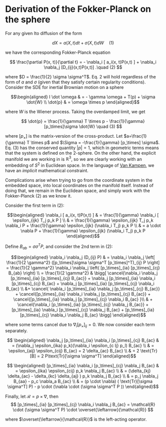 # Derivation of the Fokker-Planck on the sphere

For any given Ito diffusion of the form

$$
d X = a(X, t) dt + \sigma(X, t) dW \quad (1)
$$

we have the corresponding Fokker-Planck equation

$$
\frac{\partial P(x, t)}{\partial t} = - \nabla_i [ a_i(x, t)P(x,t) ] + \nabla_i \nabla_j [D_{ij}(x,t)P(x,t)] .\quad (2)
$$

where $D = \frac{1}{2} \sigma \sigma^T$. Eq. 2 will hold regardless of the form of $a$ and $\sigma$ (given that they satisfy certain regularity conditions). Consider the SDE for inertial Brownian motion on a sphere

$$\begin{aligned}
I \dot \omega & = - \gamma \omega + T(p) + \sigma \dot{W} \\
\dot{p} & = \omega \times p 
\end{aligned}$$

where $W$ is the Wiener process. Taking the overdamped limit, we get

$$
\dot{p} = \frac{1}{\gamma} T \times p - \frac{1}{\gamma}[p_\times]\sigma \dot{W} \quad (3)
$$

where $[p_\times]$ is the matrix-version of the cross-product. Let $a=\frac{1}{\gamma} T \times p$ and $\Sigma = -\frac{1}{\gamma} [p_\times] \sigma$. Eq. (3) has the conserved quantity $|p| =  1$, which in geometric terms means that the system is defined on the 2-sphere. On the other hand, the explicit manifold we are working in is $\mathbb{R}^3$, so we are clearly working with an embedding of $S^2$ in Euclidean space. In the language of [Van Kampen](https://link.springer.com/content/pdf/10.1007/BF01010902.pdf), we have an *implicit* mathematical constraint.

Complications arise when trying to go from the coordinate system in the embedded space, into local coordinates on the manifold itself. Instead of doing that, we remain in the Euclidean space, and simply work with the Fokker-Planck (2) as we know it.

Consider the first term in (2):

$$\begin{aligned}
\nabla_i [ a_i(x, t)P(x,t) ] & = \frac{1}{\gamma} \nabla_i [ \epsilon_{ijk} T_j p_k P ] \\
& = \frac{1}{\gamma} \epsilon_{ijk} T_j p_k \nabla_i P + \frac{1}{\gamma} \epsilon_{ijk} (\nabla_i T_j) p_k P \\
& = a \cdot \nabla P + \frac{1}{\gamma} \epsilon_{ijk} (\nabla_i T_j) p_k P
\end{aligned}$$

Define $B_{ab} = \sigma \sigma^T P$, and consider the 2nd term in (2):

$$\begin{aligned}
\nabla_i \nabla_j (D_{ij} P) & = \nabla_i \nabla_j \left[ \frac{1}{2 \gamma^2} ([p_\times]\sigma \sigma^T [p_\times]^T)_{ij} P \right] = \frac{1}{2 \gamma^2} \nabla_i \nabla_j \left( [p_\times]_{ia} [p_\times]_{cj} B_{ab} \right) \\
= \frac{1}{2 \gamma^2} & \bigg[ 
\cancel{\nabla_i \nabla_j [p_\times]_{ia} [p_\times]_{cj} B_{ac}} + \nabla_j [p_\times]_{ia} \nabla_i [p_\times]_{cj} B_{ac} + \nabla_j [p_\times]_{ia} [p_\times]_{cj} \nabla_i B_{ac} \\
&+ \cancel{ \nabla_i [p_\times]_{ia} \nabla_j [p_\times]_{cj} B_{ac}} + \cancel{[p_\times]_{ia} \nabla_i \nabla_j [p_\times]_{cj} B_{ac}} + \cancel{[p_\times]_{ia} \nabla_j [p_\times]_{cj} \nabla_i B_{ac} }\\
& + \cancel{\nabla_i [p_\times]_{ia} [p_\times]_{cj} \nabla_j B_{ac}} + [p_\times]_{ia} \nabla_i [p_\times]_{cj} \nabla_j B_{ac} + [p_\times]_{ia} [p_\times]_{cj} \nabla_i \nabla_j B_{ac} \bigg]
\end{aligned}$$

where some terms cancel due to $\nabla_i [p_\times]_{ij} = 0$. We now consider each term separately.

$$ \begin{aligned}
\nabla_j [p_\times]_{ia} \nabla_i [p_\times]_{cj} B_{ac}  & = (\nabla_j \epsilon_{ika} p_k)(\nabla_i \epsilon_{c lj} p_l) B_{ac} \\
& = \epsilon_{aij} \epsilon_{cij} B_{ac} = 2 \delta_{ac} B_{ac} \\
& = 2 \text{Tr} [B] = 2 P\text{Tr}[\sigma \sigma^T]
\end{aligned}$$

$$ \begin{aligned}
[p_\times]_{ia} \nabla_i [p_\times]_{cj} \nabla_j B_{ac} & = \epsilon_{ika} \epsilon_{cij} p_k \nabla_j B_{ac} \\
& = (\delta_{kj} \delta_{ac} - \delta_{kc} \delta_{aj} ) p_k \nabla_j B_{ac} \\
& = p_j \nabla_j B_{aa} - p_c \nabla_a B_{ac} \\
& = (p \cdot \nabla) ( \text{Tr}[\sigma \sigma^T] P) - p \cdot (\nabla \cdot (\sigma \sigma^T P ))
\end{aligned}$$

Finally, let $\mathcal{R} = p \times \nabla$, then
$$
[p_\times]_{ia} [p_\times]_{cj} \nabla_i \nabla_j B_{ac} = \mathcal{R} \cdot (\sigma \sigma^T P) \cdot \overset{\leftarrow}{\mathcal{R}} 
$$

where $\overset{\leftarrow}{\mathcal{R}}$ is the left-acting operator.
<!--stackedit_data:
eyJoaXN0b3J5IjpbLTI4NDg3OTEyMSwtOTE0MzgxNDkwLDMyMT
kyMjIxOF19
-->